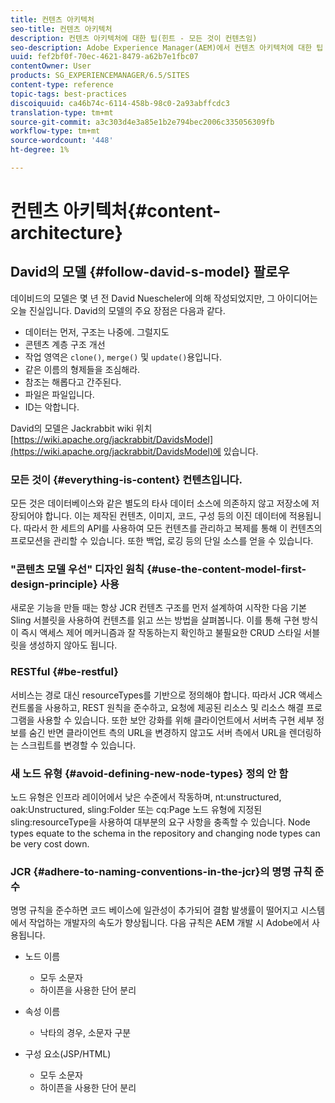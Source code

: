 ```yaml
---
title: 컨텐츠 아키텍처
seo-title: 컨텐츠 아키텍처
description: 컨텐츠 아키텍처에 대한 팁(힌트 - 모든 것이 컨텐츠임)
seo-description: Adobe Experience Manager(AEM)에서 컨텐츠 아키텍처에 대한 팁 (힌트 - 모든 것이 컨텐츠임)
uuid: fef2bf0f-70ec-4621-8479-a62b7e1fbc07
contentOwner: User
products: SG_EXPERIENCEMANAGER/6.5/SITES
content-type: reference
topic-tags: best-practices
discoiquuid: ca46b74c-6114-458b-98c0-2a93abffcdc3
translation-type: tm+mt
source-git-commit: a3c303d4e3a85e1b2e794bec2006c335056309fb
workflow-type: tm+mt
source-wordcount: '448'
ht-degree: 1%

---
```



# 컨텐츠 아키텍처{#content-architecture}

## David의 모델 {#follow-david-s-model} 팔로우

데이비드의 모델은 몇 년 전 David Nuescheler에 의해 작성되었지만, 그 아이디어는 오늘 진실입니다. David의 모델의 주요 장점은 다음과 같다.

* 데이터는 먼저, 구조는 나중에. 그럴지도
* 콘텐츠 계층 구조 개선
* 작업 영역은 `clone()`, `merge()` 및 `update()`용입니다.
* 같은 이름의 형제들을 조심해라.
* 참조는 해롭다고 간주된다.
* 파일은 파일입니다.
* ID는 악합니다.

David의 모델은 Jackrabbit wiki 위치 [https://wiki.apache.org/jackrabbit/DavidsModel](https://wiki.apache.org/jackrabbit/DavidsModel)에 있습니다.

### 모든 것이 {#everything-is-content} 컨텐츠입니다.

모든 것은 데이터베이스와 같은 별도의 타사 데이터 소스에 의존하지 않고 저장소에 저장되어야 합니다. 이는 제작된 컨텐츠, 이미지, 코드, 구성 등의 이진 데이터에 적용됩니다. 따라서 한 세트의 API를 사용하여 모든 컨텐츠를 관리하고 복제를 통해 이 컨텐츠의 프로모션을 관리할 수 있습니다. 또한 백업, 로깅 등의 단일 소스를 얻을 수 있습니다.

### &quot;콘텐츠 모델 우선&quot; 디자인 원칙 {#use-the-content-model-first-design-principle} 사용

새로운 기능을 만들 때는 항상 JCR 컨텐츠 구조를 먼저 설계하여 시작한 다음 기본 Sling 서블릿을 사용하여 컨텐츠를 읽고 쓰는 방법을 살펴봅니다. 이를 통해 구현 방식이 즉시 액세스 제어 메커니즘과 잘 작동하는지 확인하고 불필요한 CRUD 스타일 서블릿을 생성하지 않아도 됩니다.

### RESTful {#be-restful}

서비스는 경로 대신 resourceTypes를 기반으로 정의해야 합니다. 따라서 JCR 액세스 컨트롤을 사용하고, REST 원칙을 준수하고, 요청에 제공된 리소스 및 리소스 해결 프로그램을 사용할 수 있습니다. 또한 보안 강화를 위해 클라이언트에서 서버측 구현 세부 정보를 숨긴 반면 클라이언트 측의 URL을 변경하지 않고도 서버 측에서 URL을 렌더링하는 스크립트를 변경할 수 있습니다.

### 새 노드 유형 {#avoid-defining-new-node-types} 정의 안 함

노드 유형은 인프라 레이어에서 낮은 수준에서 작동하며, nt:unstructured, oak:Unstructured, sling:Folder 또는 cq:Page 노드 유형에 지정된 sling:resourceType을 사용하여 대부분의 요구 사항을 충족할 수 있습니다. Node types equate to the schema in the repository and changing node types can be very cost down.

### JCR {#adhere-to-naming-conventions-in-the-jcr}의 명명 규칙 준수

명명 규칙을 준수하면 코드 베이스에 일관성이 추가되어 결함 발생률이 떨어지고 시스템에서 작업하는 개발자의 속도가 향상됩니다. 다음 규칙은 AEM 개발 시 Adobe에서 사용됩니다.

* 노드 이름

   * 모두 소문자
   * 하이픈을 사용한 단어 분리

* 속성 이름

   * 낙타의 경우, 소문자 구분

* 구성 요소(JSP/HTML)

   * 모두 소문자
   * 하이픈을 사용한 단어 분리

